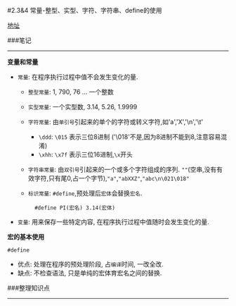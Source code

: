 #2.3&4 常量-整型、实型、字符、字符串、define的使用


[地址](http://www.wyzc.com/play/8704/2973/#12499 "地址")

###笔记

---

**变量和常量**

* `常量`: 在程序执行过程中值不会发生变化的量.  
	* `整型常量`: 1, 790, 76 ... 一个整数
	* `实型常量`: 一个实型数, 3.14, 5.26, 1.9999
	* `字符常量`: 由`单引号`引起来的单个的字符或转义字符,如'a','X','\n','\t' 
		* `\ddd`: `\015` 表示三位8进制 ('\018'不是,因为8进制不能到8,注意容易混淆)
		* `\xhh`: `\x7f` 表示三位16进制,`\x`开头	        
	* `字符串常量`: 由`双引号`引起来的一个或多个字符组成的序列. `""`(空串,没有有效字符,只有尾0,占一个字节),`"a"`,`"abXXZ"`,`"abc\n\021\018"`
	* `标识常量`: `#define`,预处理后`宏体`会替换`宏名`.
	
			#define PI(宏名) 3.14(宏体)

* `变量`: 用来保存一些特定内容, 在程序执行过程中值随时会发生变化的量.

**宏的基本使用**

`#define`

* 优点: 处理在程序的预处理阶段, 占`编译`时间, 一改全改.
* 缺点: 不检查语法, 只是单纯的宏体育宏名之间的替换.


###整理知识点

---